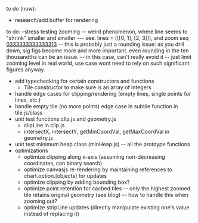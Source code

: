 

to do (now):
- research/add buffer for rendering


to do:
-stress testing zooming
	-- weird phenomenon, where line seems to "shrink" smaller and smaller
		--- see: lines = [[[0, 1], [2, 3]]], and zoom seq [0333333333333313](15)
	-- this is probably just a rounding issue: as you drill down, sig figs become 
	   more and more important. even rounding in the ten thousandths can be an issue.
	-- in this case, can't really avoid it -- just limit zooming level
	   in real world, use case wont need to rely on such significant figures anyway.


- add typechecking for certain constructors and functions
	- Tile constructor to make sure <sequence> is an array of integers
- handle edge cases for clipping/rendering (empty lines, single points for lines, etc.)
- handle empty tile (no more points) edge case in subtile function in tile.js/class
- unit test functions clip.js and geometry.js 
	- clipLine in clip.js
	- intersectX, intersectY, getMinCoordVal, getMaxCoordVal in geometry.js
- unit test minimum heap class (minHeap.js) -- all the protoype functions
- optimizations
	- optimize clipping along x-axis (assuming non-decreasing coordinates, can binary search)
	- optimize canvasjs re-rendering by maintaining references to chart.option.[objects] for updates
	- optimize clipping by adding bounding box?
	- optimize point retention for cached tiles -- only the highest zoomed tile retains original geometry (see blog)
		-- how to handle this when zooming out? 
	- optimize stripLine updates (directly manipulate existing one's value instead of replacing it)
